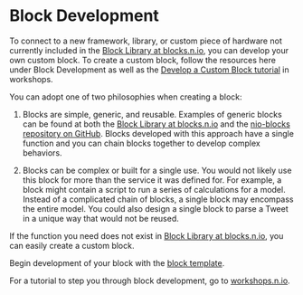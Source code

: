 # Block Development

To connect to a new framework, library, or custom piece of hardware not currently included in the [Block Library at blocks.n.io](https://blocks.n.io/), you can develop your own custom block. To create a custom block, follow the resources here under Block Development as well as the [Develop a Custom Block tutorial](https://workshops.n.io/custom-block/) in workshops.

You can adopt one of two philosophies when creating a block:

  1. Blocks are simple, generic, and reusable. Examples of generic blocks can be found at both the [Block Library at blocks.n.io](https://blocks.n.io/) and the [nio-blocks repository on GitHub](https://github.com/nio-blocks). Blocks developed with this approach have a single function and you can chain blocks together to develop complex behaviors.

  2. Blocks can be complex or built for a single use. You would not likely use this block for more than the service it was defined for. For example, a block might contain a script to run a series of calculations for a model. Instead of a complicated chain of blocks, a single block may encompass the entire model. You could also design a single block to parse a Tweet in a unique way that would not be reused.

If the function you need does not exist in [Block Library at blocks.n.io](https://blocks.n.io/), you can easily create a custom block.

Begin development of your block with the [block template](block-template.md).

For a tutorial to step you through block development, go to [workshops.n.io](https://workshops.n.io).
